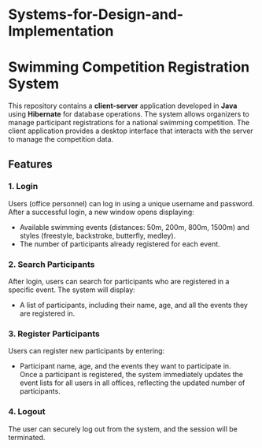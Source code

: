 # Systems-for-Design-and-Implementation

# Swimming Competition Registration System

This repository contains a **client-server** application developed in **Java** using **Hibernate** for database operations. The system allows organizers to manage participant registrations for a national swimming competition. The client application provides a desktop interface that interacts with the server to manage the competition data.

## Features

### 1. Login
Users (office personnel) can log in using a unique username and password. After a successful login, a new window opens displaying:
- Available swimming events (distances: 50m, 200m, 800m, 1500m) and styles (freestyle, backstroke, butterfly, medley).
- The number of participants already registered for each event.

### 2. Search Participants
After login, users can search for participants who are registered in a specific event. The system will display:
- A list of participants, including their name, age, and all the events they are registered in.

### 3. Register Participants
Users can register new participants by entering:
- Participant name, age, and the events they want to participate in.  
Once a participant is registered, the system immediately updates the event lists for all users in all offices, reflecting the updated number of participants.

### 4. Logout
The user can securely log out from the system, and the session will be terminated.
